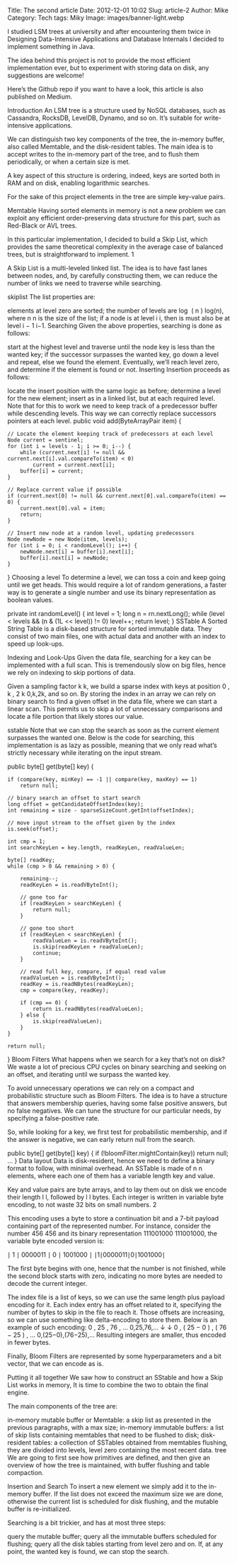 Title: The second article
Date: 2012-12-01 10:02
Slug: article-2
Author: Mike
Category: Tech
tags: Miky
Image: images/banner-light.webp

I studied LSM trees at university and after encountering them twice in Designing Data-Intensive Applications and Database Internals I decided to implement something in Java.

The idea behind this project is not to provide the most efficient implementation ever, but to experiment with storing data on disk, any suggestions are welcome!

Here’s the Github repo if you want to have a look, this article is also published on Medium.

Introduction 
An LSM tree is a structure used by NoSQL databases, such as Cassandra, RocksDB, LevelDB, Dynamo, and so on. It’s suitable for write-intensive applications.

We can distinguish two key components of the tree, the in-memory buffer, also called Memtable, and the disk-resident tables. The main idea is to accept writes to the in-memory part of the tree, and to flush them periodically, or when a certain size is met.

A key aspect of this structure is ordering, indeed, keys are sorted both in RAM and on disk, enabling logarithmic searches.

For the sake of this project elements in the tree are simple key-value pairs.

Memtable 
Having sorted elements in memory is not a new problem we can exploit any efficient order-preserving data structure for this part, such as Red-Black or AVL trees.

In this particular implementation, I decided to build a Skip List, which provides the same theoretical complexity in the average case of balanced trees, but is straightforward to implement. 1

A Skip List is a multi-leveled linked list. The idea is to have fast lanes between nodes, and, by carefully constructing them, we can reduce the number of links we need to traverse while searching.

skiplist
The list properties are:

elements at level zero are sorted;
the number of levels are 
log
⁡
(
n
)
log(n), where 
n
n is the size of the list;
if a node is at level 
i
i, then is must also be at level 
i
−
1
i−1.
Searching 
Given the above properties, searching is done as follows:

start at the highest level and traverse until the node key is less than the wanted key;
if the successor surpasses the wanted key, go down a level and repeat, else we found the element. Eventually, we’ll reach level zero, and determine if the element is found or not.
Inserting 
Insertion proceeds as follows:

locate the insert position with the same logic as before;
determine a level for the new element;
insert as in a linked list, but at each required level. Note that for this to work we need to keep track of a predecessor buffer while descending levels. This way we can correctly replace successors pointers at each level.
public void add(ByteArrayPair item) {

    // Locate the element keeping track of predecessors at each level
    Node current = sentinel;
    for (int i = levels - 1; i >= 0; i--) {
        while (current.next[i] != null && current.next[i].val.compareTo(item) < 0)
            current = current.next[i];
        buffer[i] = current; 
    }

    // Replace current value if possible
    if (current.next[0] != null && current.next[0].val.compareTo(item) == 0) {
        current.next[0].val = item;
        return;
    }

    // Insert new node at a random level, updating predecessors
    Node newNode = new Node(item, levels);
    for (int i = 0; i < randomLevel(); i++) {
        newNode.next[i] = buffer[i].next[i];
        buffer[i].next[i] = newNode;
    }
}
Choosing a level 
To determine a level, we can toss a coin and keep going until we get heads. This would require a lot of random generations, a faster way is to generate a single number and use its binary representation as boolean values.

private int randomLevel() {
    int level = 1;
    long n = rn.nextLong();
    while (level < levels && (n & (1L << level)) != 0)
        level++;
    return level;
}
SSTable 
A Sorted String Table is a disk-based structure for sorted immutable data. They consist of two main files, one with actual data and another with an index to speed up look-ups.

Indexing and Look-Ups 
Given the data file, searching for a key can be implemented with a full scan. This is tremendously slow on big files, hence we rely on indexing to skip portions of data.

Given a sampling factor 
k
k, we build a sparse index with keys at position 
0
,
k
,
2
k
0,k,2k, and so on. By storing the index in an array we can rely on binary search to find a given offset in the data file, where we can start a linear scan. This permits us to skip a lot of unnecessary comparisons and locate a file portion that likely stores our value.

sstable
Note that we can stop the search as soon as the current element surpasses the wanted one. Below is the code for searching, this implementation is as lazy as possible, meaning that we only read what’s strictly necessary while iterating on the input stream.

public byte[] get(byte[] key) {

    if (compare(key, minKey) == -1 || compare(key, maxKey) == 1)
        return null;

    // binary search an offset to start search
    long offset = getCandidateOffsetIndex(key);
    int remaining = size - sparseSizeCount.getInt(offsetIndex);
    
    // move input stream to the offset given by the index
    is.seek(offset);

    int cmp = 1;
    int searchKeyLen = key.length, readKeyLen, readValueLen;

    byte[] readKey;
    while (cmp > 0 && remaining > 0) {

        remaining--;
        readKeyLen = is.readVByteInt();

        // gone too far
        if (readKeyLen > searchKeyLen) {
            return null;
        }

        // gone too short
        if (readKeyLen < searchKeyLen) {
            readValueLen = is.readVByteInt();
            is.skip(readKeyLen + readValueLen);
            continue;
        }

        // read full key, compare, if equal read value
        readValueLen = is.readVByteInt();
        readKey = is.readNBytes(readKeyLen);
        cmp = compare(key, readKey);

        if (cmp == 0) {
            return is.readNBytes(readValueLen);
        } else {
            is.skip(readValueLen);
        }
    }

    return null;
}
Bloom Filters 
What happens when we search for a key that’s not on disk? We waste a lot of precious CPU cycles on binary searching and seeking on an offset, and iterating until we surpass the wanted key.

To avoid unnecessary operations we can rely on a compact and probabilistic structure such as Bloom Filters. The idea is to have a structure that answers membership queries, having some false positive answers, but no false negatives. We can tune the structure for our particular needs, by specifying a false-positive rate.

So, while looking for a key, we first test for probabilistic membership, and if the answer is negative, we can early return null from the search.

public byte[] get(byte[] key) {
    if (!bloomFilter.mightContain(key))
        return null;
    ...
}
Data layout 
Data is disk-resident, hence we need to define a binary format to follow, with minimal overhead. An SSTable is made of 
n
n elements, where each one of them has a variable length key and value.

Key and value pairs are byte arrays, and to lay them out on disk we encode their length 
l
l, followed by 
l
l bytes. Each integer is written in variable byte encoding, to not waste 32 bits on small numbers. 2

This encoding uses a byte to store a continuation bit and a 7-bit payload containing part of the represented number. For instance, consider the number 
456
456 and its binary representation 
111001000
111001000, the variable byte encoded version is:

∣
1
∣
0000011
∣
0
∣
1001000
∣
∣1∣0000011∣0∣1001000∣

The first byte begins with one, hence that the number is not finished, while the second block starts with zero, indicating no more bytes are needed to decode the current integer.

The index file is a list of keys, so we can use the same length plus payload encoding for it. Each index entry has an offset related to it, specifying the number of bytes to skip in the file to reach it. Those offsets are increasing, so we can use something like delta-encoding to store them. Below is an example of such encoding:
0
,
25
,
76
,
…
0,25,76,…
↓
↓
0
,
(
25
−
0
)
,
(
76
−
25
)
,
…
0,(25−0),(76−25),…
Resulting integers are smaller, thus encoded in fewer bytes.

Finally, Bloom Filters are represented by some hyperparameters and a bit vector, that we can encode as is.

Putting it all together 
We saw how to construct an SStable and how a Skip List works in memory, It is time to combine the two to obtain the final engine.

The main components of the tree are:

in-memory mutable buffer or Memtable: a skip list as presented in the previous paragraphs, with a max size;
in-memory immutable buffers: a list of skip lists containing memtables that need to be flushed to disk;
disk-resident tables: a collection of SSTables obtained from memtables flushing, they are divided into levels, level zero containing the most recent data.
tree
We are going to first see how primitives are defined, and then give an overview of how the tree is maintained, with buffer flushing and table compaction.

Insertion and Search 
To insert a new element we simply add it to the in-memory buffer. If the list does not exceed the maximum size we are done, otherwise the current list is scheduled for disk flushing, and the mutable buffer is re-initialized.

Searching is a bit trickier, and has at most three steps:

query the mutable buffer;
query all the immutable buffers scheduled for flushing;
query all the disk tables starting from level zero and on.
If, at any point, the wanted key is found, we can stop the search.